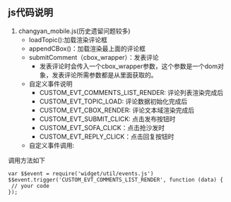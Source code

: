 ## js代码说明

1. changyan_mobile.js(历史遗留问题较多)
	* loadTopic():加载渲染评论框
	* appendCBox()：加载渲染最上面的评论框
	* submitComment（cbox_wrapper）：发表评论
		* 发表评论时会传入一个cbox_wrapper参数，这个参数是一个dom对象，发表评论所需参数都是从里面获取的。
	* 自定义事件说明
		* CUSTOM_EVT_COMMENTS_LIST_RENDER: 评论列表渲染完成后
		* CUSTOM_EVT_TOPIC_LOAD: 评论数据初始化完成后
		* CUSTOM_EVT_CBOX_RENDER: 评论文本域渲染完成后
		* CUSTOM_EVT_SUBMIT_CLICK: 点击发布按钮时
		* CUSTOM_EVT_SOFA_CLICK：点击抢沙发时
		* CUSTOM_EVT_REPLY_CLICK：点击回复按钮时
	* 自定义事件调用:
	
调用方法如下

    var $$event = require('widget/util/events.js')
    $$event.trigger('CUSTOM_EVT_COMMENTS_LIST_RENDER', function (data) {
     // your code
    });